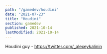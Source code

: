 ```yaml
---
path: "/gamedev/houdini"
date: "2021-07-23"
title: "Houdini"
section: gamedev
published: 2021-10-14
lastModified: 2021-10-14
---
```


Houdini guy - https://twitter.com/_alexeykalinin